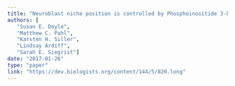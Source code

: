 ```yaml
---
title: "Neuroblast niche position is controlled by Phosphoinositide 3-kinase-dependent DE-Cadherin adhesion"
authors: [
   "Susan E. Doyle",
   "Matthew C. Pahl",
   "Karsten H. Siller",
   "Lindsay Ardiff",
   "Sarah E. Siegrist"]
date: "2017-01-26"
type: "paper"
link: "https://dev.biologists.org/content/144/5/820.long"
---
```

